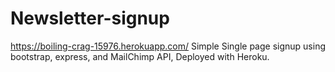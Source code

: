# Newsletter-signup 
https://boiling-crag-15976.herokuapp.com/
Simple Single page signup using bootstrap, express, and MailChimp API,
Deployed with Heroku.
